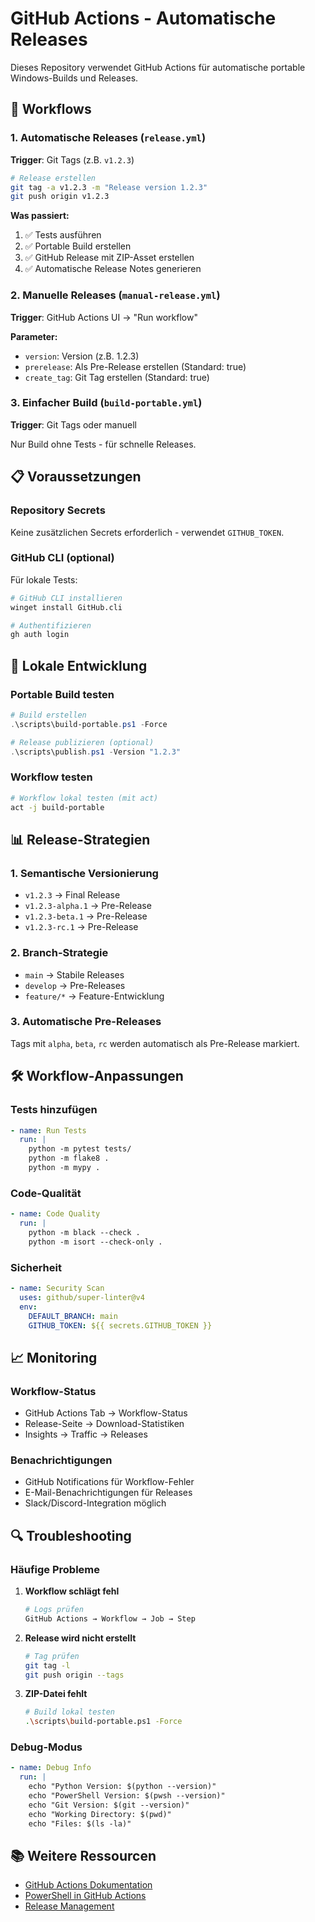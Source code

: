 # GitHub Actions - Automatische Releases

Dieses Repository verwendet GitHub Actions für automatische portable Windows-Builds und Releases.

## 🚀 Workflows

### 1. Automatische Releases (`release.yml`)
**Trigger**: Git Tags (z.B. `v1.2.3`)

```bash
# Release erstellen
git tag -a v1.2.3 -m "Release version 1.2.3"
git push origin v1.2.3
```

**Was passiert:**
1. ✅ Tests ausführen
2. ✅ Portable Build erstellen
3. ✅ GitHub Release mit ZIP-Asset erstellen
4. ✅ Automatische Release Notes generieren

### 2. Manuelle Releases (`manual-release.yml`)
**Trigger**: GitHub Actions UI → "Run workflow"

**Parameter:**
- `version`: Version (z.B. 1.2.3)
- `prerelease`: Als Pre-Release erstellen (Standard: true)
- `create_tag`: Git Tag erstellen (Standard: true)

### 3. Einfacher Build (`build-portable.yml`)
**Trigger**: Git Tags oder manuell

Nur Build ohne Tests - für schnelle Releases.

## 📋 Voraussetzungen

### Repository Secrets
Keine zusätzlichen Secrets erforderlich - verwendet `GITHUB_TOKEN`.

### GitHub CLI (optional)
Für lokale Tests:
```bash
# GitHub CLI installieren
winget install GitHub.cli

# Authentifizieren
gh auth login
```

## 🔧 Lokale Entwicklung

### Portable Build testen
```powershell
# Build erstellen
.\scripts\build-portable.ps1 -Force

# Release publizieren (optional)
.\scripts\publish.ps1 -Version "1.2.3"
```

### Workflow testen
```bash
# Workflow lokal testen (mit act)
act -j build-portable
```

## 📊 Release-Strategien

### 1. Semantische Versionierung
- `v1.2.3` → Final Release
- `v1.2.3-alpha.1` → Pre-Release
- `v1.2.3-beta.1` → Pre-Release
- `v1.2.3-rc.1` → Pre-Release

### 2. Branch-Strategie
- `main` → Stabile Releases
- `develop` → Pre-Releases
- `feature/*` → Feature-Entwicklung

### 3. Automatische Pre-Releases
Tags mit `alpha`, `beta`, `rc` werden automatisch als Pre-Release markiert.

## 🛠️ Workflow-Anpassungen

### Tests hinzufügen
```yaml
- name: Run Tests
  run: |
    python -m pytest tests/
    python -m flake8 .
    python -m mypy .
```

### Code-Qualität
```yaml
- name: Code Quality
  run: |
    python -m black --check .
    python -m isort --check-only .
```

### Sicherheit
```yaml
- name: Security Scan
  uses: github/super-linter@v4
  env:
    DEFAULT_BRANCH: main
    GITHUB_TOKEN: ${{ secrets.GITHUB_TOKEN }}
```

## 📈 Monitoring

### Workflow-Status
- GitHub Actions Tab → Workflow-Status
- Release-Seite → Download-Statistiken
- Insights → Traffic → Releases

### Benachrichtigungen
- GitHub Notifications für Workflow-Fehler
- E-Mail-Benachrichtigungen für Releases
- Slack/Discord-Integration möglich

## 🔍 Troubleshooting

### Häufige Probleme

1. **Workflow schlägt fehl**
   ```bash
   # Logs prüfen
   GitHub Actions → Workflow → Job → Step
   ```

2. **Release wird nicht erstellt**
   ```bash
   # Tag prüfen
   git tag -l
   git push origin --tags
   ```

3. **ZIP-Datei fehlt**
   ```bash
   # Build lokal testen
   .\scripts\build-portable.ps1 -Force
   ```

### Debug-Modus
```yaml
- name: Debug Info
  run: |
    echo "Python Version: $(python --version)"
    echo "PowerShell Version: $(pwsh --version)"
    echo "Git Version: $(git --version)"
    echo "Working Directory: $(pwd)"
    echo "Files: $(ls -la)"
```

## 📚 Weitere Ressourcen

- [GitHub Actions Dokumentation](https://docs.github.com/en/actions)
- [PowerShell in GitHub Actions](https://docs.github.com/en/actions/using-workflows/workflow-syntax-for-github-actions#using-powershell)
- [Release Management](https://docs.github.com/en/repositories/releasing-projects-on-github)
